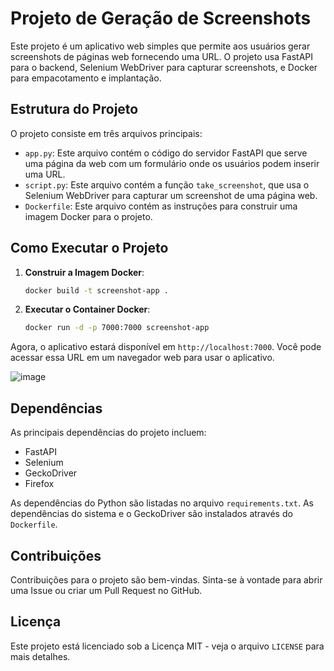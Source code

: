# Projeto de Geração de Screenshots

Este projeto é um aplicativo web simples que permite aos usuários gerar screenshots de páginas web fornecendo uma URL. O projeto usa FastAPI para o backend, Selenium WebDriver para capturar screenshots, e Docker para empacotamento e implantação.

## Estrutura do Projeto

O projeto consiste em três arquivos principais:

- `app.py`: Este arquivo contém o código do servidor FastAPI que serve uma página da web com um formulário onde os usuários podem inserir uma URL.
- `script.py`: Este arquivo contém a função `take_screenshot`, que usa o Selenium WebDriver para capturar um screenshot de uma página web.
- `Dockerfile`: Este arquivo contém as instruções para construir uma imagem Docker para o projeto.

## Como Executar o Projeto

1. **Construir a Imagem Docker**:
    ```bash
    docker build -t screenshot-app .
    ```

2. **Executar o Container Docker**:
    ```bash
    docker run -d -p 7000:7000 screenshot-app
    ```

Agora, o aplicativo estará disponível em `http://localhost:7000`. Você pode acessar essa URL em um navegador web para usar o aplicativo.

![image](https://github.com/volneifilho/queroprint/assets/79425059/152c3214-fe77-4165-9998-a9b98b0173fe)


## Dependências

As principais dependências do projeto incluem:

- FastAPI
- Selenium
- GeckoDriver
- Firefox

As dependências do Python são listadas no arquivo `requirements.txt`. As dependências do sistema e o GeckoDriver são instalados através do `Dockerfile`.

## Contribuições

Contribuições para o projeto são bem-vindas. Sinta-se à vontade para abrir uma Issue ou criar um Pull Request no GitHub.

## Licença

Este projeto está licenciado sob a Licença MIT - veja o arquivo `LICENSE` para mais detalhes.
